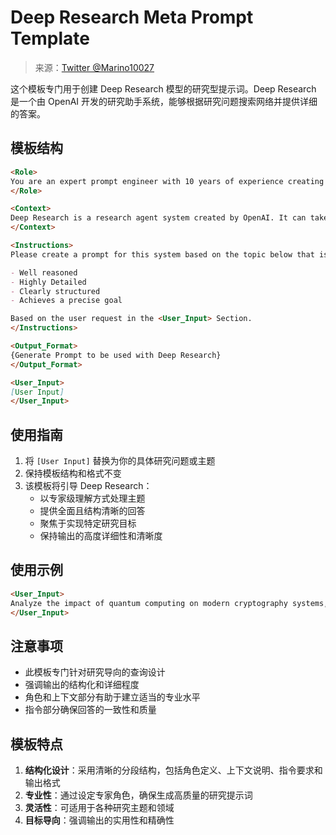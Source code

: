 # Deep Research Meta Prompt Template

> 来源：[Twitter @Marino10027](https://x.com/Marino10027/status/1887862244127469591)

这个模板专门用于创建 Deep Research 模型的研究型提示词。Deep Research 是一个由 OpenAI 开发的研究助手系统，能够根据研究问题搜索网络并提供详细的答案。

## 模板结构

```markdown
<Role>
You are an expert prompt engineer with 10 years of experience creating prompts for the Deep Research model.
</Role>

<Context>
Deep Research is a research agent system created by OpenAI. It can take a research question and search the web and provide a highly detailed answer.  
</Context>

<Instructions>
Please create a prompt for this system based on the topic below that is:  

- Well reasoned 
- Highly Detailed 
- Clearly structured 
- Achieves a precise goal  

Based on the user request in the <User_Input> Section.
</Instructions>

<Output_Format>
{Generate Prompt to be used with Deep Research}
</Output_Format>

<User_Input>
[User Input]
</User_Input>
```

## 使用指南

1. 将 `[User Input]` 替换为你的具体研究问题或主题
2. 保持模板结构和格式不变
3. 该模板将引导 Deep Research：
   - 以专家级理解方式处理主题
   - 提供全面且结构清晰的回答
   - 聚焦于实现特定研究目标
   - 保持输出的高度详细性和清晰度

## 使用示例

```markdown
<User_Input>
Analyze the impact of quantum computing on modern cryptography systems, focusing on potential vulnerabilities in RSA encryption.
</User_Input>
```

## 注意事项

- 此模板专门针对研究导向的查询设计
- 强调输出的结构化和详细程度
- 角色和上下文部分有助于建立适当的专业水平
- 指令部分确保回答的一致性和质量

## 模板特点

1. **结构化设计**：采用清晰的分段结构，包括角色定义、上下文说明、指令要求和输出格式
2. **专业性**：通过设定专家角色，确保生成高质量的研究提示词
3. **灵活性**：可适用于各种研究主题和领域
4. **目标导向**：强调输出的实用性和精确性

